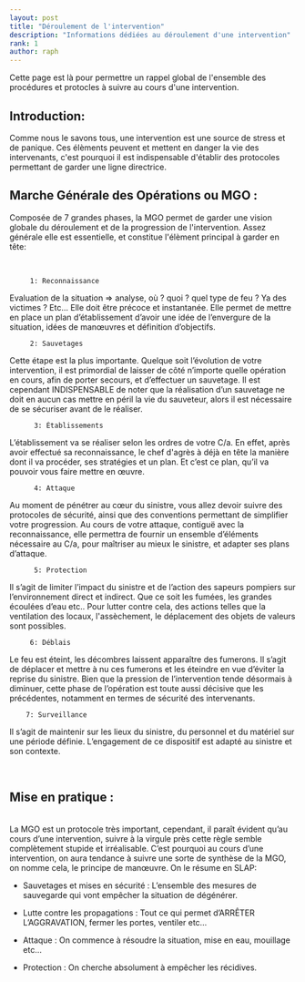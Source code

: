 ```yaml
---
layout: post
title: "Déroulement de l'intervention"
description: "Informations dédiées au déroulement d'une intervention"
rank: 1
author: raph
---
```


Cette page est là pour permettre un rappel global de l'ensemble des procédures et protocles à suivre au cours d'une intervention.

## Introduction:

Comme nous le savons tous, une intervention est une source de stress et de panique. Ces élèments peuvent et mettent en danger la vie des intervenants, c'est pourquoi il est indispensable d'établir des protocoles permettant de garder une ligne directrice.

## Marche Générale des Opérations ou MGO :

Composée de 7 grandes phases, la MGO permet de garder une vision globale du déroulement et de la progression de l'intervention. Assez générale elle est essentielle, et constitue l'élèment principal à garder en tête: 

<br>

         1: Reconnaissance

Evaluation de la situation ⇒ analyse, où ? quoi ? quel type de feu ? Ya des victimes ? Etc…  Elle doit être précoce et instantanée. Elle permet de mettre en place un plan d’établissement d’avoir une idée de l’envergure de la situation, idées de manœuvres et définition d’objectifs.
<br>

         2: Sauvetages

Cette étape est la plus importante. Quelque soit l’évolution de votre intervention, il est primordial de laisser de côté n’importe quelle opération en cours, afin de porter secours, et d’effectuer un sauvetage. Il est cependant INDISPENSABLE de noter que la réalisation d’un sauvetage ne doit en aucun cas mettre en péril la vie du sauveteur, alors il est nécessaire de se sécuriser avant de le réaliser.
<br>

          3: Établissements


L’établissement va se réaliser selon les ordres de votre C/a. En effet, après avoir effectué sa reconnaissance, le chef d'agrès à déjà en tête la manière dont il va procéder, ses stratégies et un plan. Et c’est ce plan, qu’il va pouvoir vous faire mettre en œuvre.
<br>

          4: Attaque


Au moment de pénétrer au cœur du sinistre, vous allez devoir suivre des protocoles de sécurité, ainsi que des conventions permettant de simplifier votre progression. Au cours de votre attaque, contiguë avec la reconnaissance, elle permettra de fournir un ensemble d’éléments nécessaire au C/a, pour maîtriser au mieux le sinistre, et adapter ses plans d’attaque.
<br>

          5: Protection


Il s’agit de limiter l’impact du sinistre et de l’action des sapeurs pompiers sur l’environnement direct et indirect. Que ce soit les fumées, les grandes écoulées d’eau etc.. Pour lutter contre cela, des actions telles que la ventilation des locaux, l'assèchement, le déplacement des objets de valeurs sont possibles.
<br>

         6: Déblais


Le feu est éteint, les décombres laissent apparaître des fumerons. Il s’agit de déplacer et mettre à nu ces fumerons et les éteindre en vue d’éviter la reprise du sinistre. Bien que la pression de l’intervention tende désormais à diminuer, cette phase de l’opération est toute aussi décisive que les précédentes, notamment en termes de sécurité des intervenants.
<br>

        7: Surveillance


Il s’agit de maintenir sur les lieux du sinistre, du personnel et du matériel sur une période définie. L’engagement de ce dispositif est adapté au sinistre et son contexte.

<br>

## Mise en pratique :
<br>
La MGO est un protocole très important, cependant, il paraît évident qu’au cours d’une intervention, suivre à la virgule près cette règle semble complètement stupide et irréalisable. C’est pourquoi au cours d’une intervention, on aura tendance à suivre une sorte de synthèse de la MGO, on nomme cela, le principe de manœuvre. On le résume en SLAP:
<br>

* Sauvetages et mises en sécurité : L’ensemble des mesures de sauvegarde qui vont empêcher la situation de dégénérer.
 
* Lutte contre les propagations : Tout ce qui permet d’ARRÊTER L’AGGRAVATION, fermer les portes, ventiler etc…
 
* Attaque : On commence à résoudre la situation, mise en eau, mouillage etc…
 
* Protection : On cherche absolument à empêcher les récidives.



